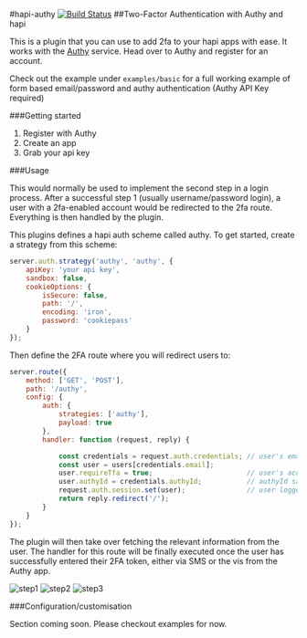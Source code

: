 #hapi-authy [![Build Status](https://travis-ci.org/mtharrison/hapi-authy.svg)](https://travis-ci.org/mtharrison/hapi-authy)
##Two-Factor Authentication with Authy and hapi

This is a plugin that you can use to add 2fa to your hapi apps with ease. It works with the [Authy](https://www.authy.com/) service. Head over to Authy and register for an account. 

Check out the example under `examples/basic` for a full working example of form based email/password and authy authentication (Authy API Key required)

###Getting started

1. Register with Authy
2. Create an app
3. Grab your api key

###Usage

This would normally be used to implement the second step in a login process. After a successful step 1 (usually username/password login), a user with a 2fa-enabled account would be redirected to the 2fa route. Everything is then handled by the plugin.

This plugins defines a hapi auth scheme called authy. To get started, create a strategy from this scheme:

```javascript
server.auth.strategy('authy', 'authy', {
    apiKey: 'your api key',
    sandbox: false,
    cookieOptions: {
        isSecure: false,
        path: '/',
        encoding: 'iron',
        password: 'cookiepass'
    }
});
```

Then define the 2FA route where you will redirect users to:

```javascript
server.route({
    method: ['GET', 'POST'],
    path: '/authy',
    config: {
        auth: {
            strategies: ['authy'],
            payload: true
        },
        handler: function (request, reply) {

            const credentials = request.auth.credentials; // user's email and authyId
            const user = users[credentials.email];
            user.requireTfa = true;                       // user's account updated to use 2fa
            user.authyId = credentials.authyId;           // authyId saved for future logins
            request.auth.session.set(user);               // user logged in
            return reply.redirect('/');
        }
    }
});
```

The plugin will then take over fetching the relevant information from the user. The handler for this route will be finally executed once the user has successfully entered their 2FA token, either via SMS or the vis from the Authy app.

![step1](http://matt-github.s3.amazonaws.com/hapi-authy/step1.png)
![step2](http://matt-github.s3.amazonaws.com/hapi-authy/step2.png)
![step3](http://matt-github.s3.amazonaws.com/hapi-authy/step3.png)

###Configuration/customisation

Section coming soon. Please checkout examples for now.
